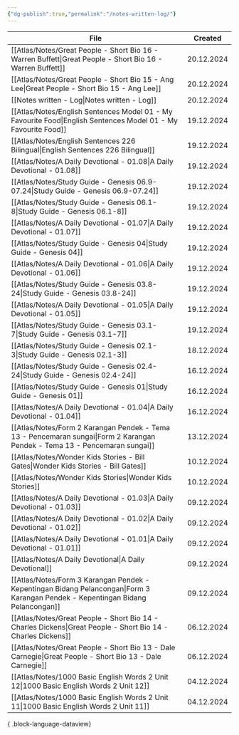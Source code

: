 ```yaml
---
{"dg-publish":true,"permalink":"/notes-written-log/"}
---
```


| File                                                                                                                                | Created    |
| ----------------------------------------------------------------------------------------------------------------------------------- | ---------- |
| [[Atlas/Notes/Great People - Short Bio 16 - Warren Buffett\|Great People - Short Bio 16 - Warren Buffett]]                       | 20.12.2024 |
| [[Atlas/Notes/Great People - Short Bio 15 - Ang Lee\|Great People - Short Bio 15 - Ang Lee]]                                     | 20.12.2024 |
| [[Notes written - Log\|Notes written - Log]]                                                                                     | 20.12.2024 |
| [[Atlas/Notes/English Sentences Model 01 - My Favourite Food\|English Sentences Model 01 - My Favourite Food]]                   | 19.12.2024 |
| [[Atlas/Notes/English Sentences 226 Bilingual\|English Sentences 226 Bilingual]]                                                 | 19.12.2024 |
| [[Atlas/Notes/A Daily Devotional - 01.08\|A Daily Devotional - 01.08]]                                                           | 19.12.2024 |
| [[Atlas/Notes/Study Guide - Genesis 06.9-07.24\|Study Guide - Genesis 06.9-07.24]]                                               | 19.12.2024 |
| [[Atlas/Notes/Study Guide - Genesis 06.1-8\|Study Guide - Genesis 06.1-8]]                                                       | 19.12.2024 |
| [[Atlas/Notes/A Daily Devotional - 01.07\|A Daily Devotional - 01.07]]                                                           | 19.12.2024 |
| [[Atlas/Notes/Study Guide - Genesis 04\|Study Guide - Genesis 04]]                                                               | 19.12.2024 |
| [[Atlas/Notes/A Daily Devotional - 01.06\|A Daily Devotional - 01.06]]                                                           | 19.12.2024 |
| [[Atlas/Notes/Study Guide - Genesis 03.8-24\|Study Guide - Genesis 03.8-24]]                                                     | 19.12.2024 |
| [[Atlas/Notes/A Daily Devotional - 01.05\|A Daily Devotional - 01.05]]                                                           | 19.12.2024 |
| [[Atlas/Notes/Study Guide - Genesis 03.1-7\|Study Guide - Genesis 03.1-7]]                                                       | 19.12.2024 |
| [[Atlas/Notes/Study Guide - Genesis 02.1-3\|Study Guide - Genesis 02.1-3]]                                                       | 18.12.2024 |
| [[Atlas/Notes/Study Guide - Genesis 02.4-24\|Study Guide - Genesis 02.4-24]]                                                     | 16.12.2024 |
| [[Atlas/Notes/Study Guide - Genesis 01\|Study Guide - Genesis 01]]                                                               | 16.12.2024 |
| [[Atlas/Notes/A Daily Devotional - 01.04\|A Daily Devotional - 01.04]]                                                           | 16.12.2024 |
| [[Atlas/Notes/Form 2 Karangan Pendek - Tema 13 - Pencemaran sungai\|Form 2 Karangan Pendek - Tema 13 - Pencemaran sungai]]       | 13.12.2024 |
| [[Atlas/Notes/Wonder Kids Stories - Bill Gates\|Wonder Kids Stories - Bill Gates]]                                               | 10.12.2024 |
| [[Atlas/Notes/Wonder Kids Stories\|Wonder Kids Stories]]                                                                         | 10.12.2024 |
| [[Atlas/Notes/A Daily Devotional - 01.03\|A Daily Devotional - 01.03]]                                                           | 09.12.2024 |
| [[Atlas/Notes/A Daily Devotional - 01.02\|A Daily Devotional - 01.02]]                                                           | 09.12.2024 |
| [[Atlas/Notes/A Daily Devotional - 01.01\|A Daily Devotional - 01.01]]                                                           | 09.12.2024 |
| [[Atlas/Notes/A Daily Devotional\|A Daily Devotional]]                                                                           | 09.12.2024 |
| [[Atlas/Notes/Form 3 Karangan Pendek - Kepentingan Bidang Pelancongan\|Form 3 Karangan Pendek - Kepentingan Bidang Pelancongan]] | 09.12.2024 |
| [[Atlas/Notes/Great People - Short Bio 14 - Charles Dickens\|Great People - Short Bio 14 - Charles Dickens]]                     | 06.12.2024 |
| [[Atlas/Notes/Great People - Short Bio 13 - Dale Carnegie\|Great People - Short Bio 13 - Dale Carnegie]]                         | 06.12.2024 |
| [[Atlas/Notes/1000 Basic English Words 2 Unit 12\|1000 Basic English Words 2 Unit 12]]                                           | 04.12.2024 |
| [[Atlas/Notes/1000 Basic English Words 2 Unit 11\|1000 Basic English Words 2 Unit 11]]                                           | 04.12.2024 |

{ .block-language-dataview}


